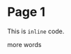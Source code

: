 # Page 1

This is `inline` code.

<include src="second/second.md"></include>

<cmd exec="echo hello"></cmd>

more words

